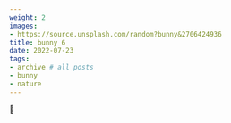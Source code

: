 ```yaml
---
weight: 2
images:
- https://source.unsplash.com/random?bunny&2706424936
title: bunny 6
date: 2022-07-23
tags:
- archive # all posts
- bunny
- nature
---
```


🐇
